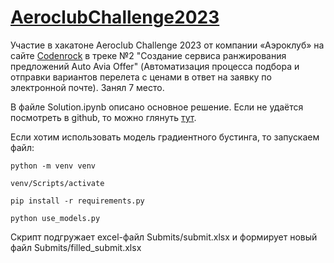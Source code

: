 # [AeroclubChallenge2023](https://codenrock.com/contests/aeroclub-challenge-2023#/)

Участие в хакатоне Aeroclub Challenge 2023 от компании «Аэроклуб» на сайте [Codenrock](https://codenrock.com/) в треке №2 "Создание сервиса ранжирования предложений Auto Avia Offer" (Автоматизация процесса подбора и отправки вариантов перелета с ценами в ответ на заявку по электронной почте). Занял 7 место.

В файле Solution.ipynb описано основное решение. Если не удаётся посмотреть в github, то можно глянуть [тут](https://nbviewer.org/github/ilkaxd/AeroclubChallenge2023/blob/main/Solution.ipynb).

Если хотим использовать модель градиентного бустинга, то запускаем файл:

`python -m venv venv`

`venv/Scripts/activate`

`pip install -r requirements.py`

`python use_models.py`

Скрипт подгружает excel-файл Submits/submit.xlsx и формирует новый файл Submits/filled_submit.xlsx
